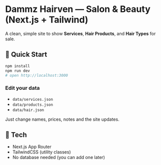 # Dammz Hairven — Salon & Beauty (Next.js + Tailwind)

A clean, simple site to show **Services**, **Hair Products**, and **Hair Types** for sale.

## 🚀 Quick Start
```bash
npm install
npm run dev
# open http://localhost:3000
```

### Edit your data
- `data/services.json`
- `data/products.json`
- `data/hair.json`

Just change names, prices, notes and the site updates.

## 🧹 Tech
- Next.js App Router
- TailwindCSS (utility classes)
- No database needed (you can add one later)
